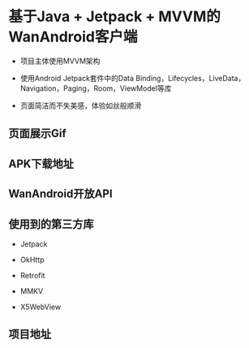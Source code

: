 # 基于Java + Jetpack + MVVM的WanAndroid客户端

- 项目主体使用MVVM架构

- 使用Android Jetpack套件中的Data Binding，Lifecycles，LiveData，Navigation，Paging，Room，ViewModel等库

- 页面简洁而不失美感，体验如丝般顺滑

## 页面展示Gif



## APK下载地址


## WanAndroid开放API


## 使用到的第三方库

- Jetpack

- OkHttp

- Retrofit

- MMKV

- X5WebView

## 项目地址